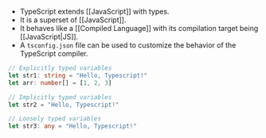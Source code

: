 - TypeScript extends [[JavaScript]] with types.
- It is a superset of [[JavaScript]].
- It behaves like a [[Compiled Language]] with its compilation target being [[JavaScript|JS]].
- A `tsconfig.json` file can be used to customize the behavior of the TypeScript compiler.

```typescript
// Explicitly typed variables
let str1: string = "Hello, Typescript!"
let arr: number[] = [1, 2, 3]

// Implicitly typed variables
let str2 = "Hello, Typescript!"

// Loosely typed variables
let str3: any = "Hello, Typescript!"
```